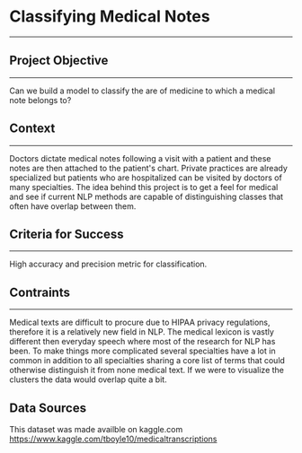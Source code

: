 # Classifying Medical Notes
------------------------------------------------------------------------------------------
## Project Objective
------------------------------------------------------------------------------------------
Can we build a model to classify the are of medicine to which a medical note belongs to?
## Context
------------------------------------------------------------------------------------------
Doctors dictate medical notes following a visit with a patient and these notes are then attached to the patient's chart. Private practices are already specialized but patients who are hospitalized can be visited by doctors of many specialties. The idea behind this project is to get a feel for medical and see if current NLP methods are capable of distinguishing classes that often have overlap between them.
## Criteria for Success
------------------------------------------------------------------------------------------
High accuracy and precision metric for classification.
## Contraints
------------------------------------------------------------------------------------------
Medical texts are difficult to procure due to HIPAA privacy regulations, therefore it is a relatively new field in NLP. The medical lexicon is vastly different then everyday speech where most of the research for NLP has been. To make things more complicated several specialties have a lot in common in addition to all specialties sharing a core list of terms that could otherwise distinguish it from none medical text. If we were to visualize the clusters the data would overlap quite a bit.
## Data Sources
This dataset was made availble on kaggle.com
https://www.kaggle.com/tboyle10/medicaltranscriptions
